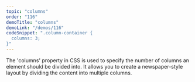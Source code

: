```yaml
---
topic: "columns"
order: "116"
demoTitle: "columns"
demoLink: "/demos/116"
codeSnippet: ".column-container {
  columns: 3;
}"
---
```


The 'columns' property in CSS is used to specify the number of columns an element should be divided into. It allows you to create a newspaper-style layout by dividing the content into multiple columns.
<br />
